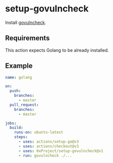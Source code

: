 # setup-govulncheck

Install [govulncheck](https://pkg.go.dev/golang.org/x/vuln/cmd/govulncheck).

## Requirements

This action expects Golang to be already installed.

## Example

```yaml
name: golang

on:
  push:
    branches:
      - master
  pull_request:
    branches:
      - master

jobs:
  build:
    runs-on: ubuntu-latest
    steps:
      - uses: actions/setup-go@v3
      - uses: actions/checkout@v3
      - uses: 0xProject/setup-govulncheck@v1
      - run: govulncheck ./...

```
